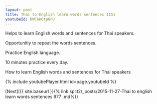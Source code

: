 ```yaml
---
layout: post
title: Thai to English learn words sentences 1151 
youtubeId: DWCGHOtpGnU
---
```

 
 
Helps to learn English words and sentences for Thai speakers.

Opportunitiy to repeat the words sentences. 

Practice English language. 
 
10 minutes practice every day. 
 
How to learn English words and sentences for Thai speakers 
 
{% include youtubePlayer.html id=page.youtubeId %}
 
 
[Next]({{ site.baseurl }}{% link  split2/_posts/2015-11-27-Thai to english learn words sentences 977 .md%})
 
